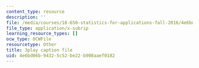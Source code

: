 ```yaml
---
content_type: resource
description: ''
file: /media/courses/18-650-statistics-for-applications-fall-2016/4e6bd06b94325c52be22b908aaef0182_JBIz7UadY5M.vtt
file_type: application/x-subrip
learning_resource_types: []
ocw_type: OCWFile
resourcetype: Other
title: 3play caption file
uid: 4e6bd06b-9432-5c52-be22-b908aaef0182
---
```


